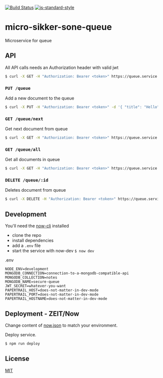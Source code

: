 [![Build Status](https://travis-ci.org/telemark/micro-sikker-sone-queue.svg?branch=master)](https://travis-ci.org/telemark/micro-sikker-sone-queue)
[![js-standard-style](https://img.shields.io/badge/code%20style-standard-brightgreen.svg?style=flat)](https://github.com/feross/standard)

# micro-sikker-sone-queue

Microservice for queue

## API

All API calls needs an Authorization header with valid jwt

```bash
$ curl -X GET -H "Authorization: Bearer <token>" https://queue.service.io/queue/next
```

### ```PUT /queue```

Add a new document to the queue

```bash
$ curl -X PUT -H "Authorization: Bearer <token>" -d '{ "title": "Hello", "description": "World!" }' https://queue.service.io/queue
```

### ```GET /queue/next```

Get next document from queue

```bash
$ curl -X GET -H "Authorization: Bearer <token>" https://queue.service.io/queue/next
```

### ```GET /queue/all```

Get all documents in queue

```bash
$ curl -X GET -H "Authorization: Bearer <token>" https://queue.service.io/queue/all
```

### ```DELETE /queue/:id```

Deletes document from queue

```bash
$ curl -X DELETE -H "Authorization: Bearer <token>" https://queue.service.io/queue/5af938ee51450ae8f3b17e5f
```

## Development

You'll need the [now-cli](https://zeit.co/now) installed

- clone the repo
- install dependencies
- add a `.env` file
- start the service with now-dev ```$ now dev```

.env

```
NODE_ENV=development
MONGODB_CONNECTION=connection-to-a-mongodb-compatible-api
MONGODB_COLLECTION=notes
MONGODB_NAME=secure-queue
JWT_SECRET=whatever-you-want
PAPERTRAIL_HOST=does-not-matter-in-dev-mode
PAPERTRAIL_PORT=does-not-matter-in-dev-mode
PAPERTRAIL_HOSTNAME=does-not-matter-in-dev-mode
```


## Deployment - ZEIT/Now

Change content of [now.json](now.json) to match your environment.

Deploy service.

```bash
$ npm run deploy
```

## License

[MIT](LICENSE)

